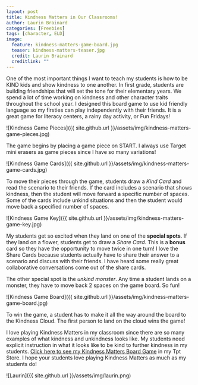 ```yaml
---
layout: post
title: Kindness Matters in Our Classrooms!
author: Laurin Brainard
categories: [Freebies]
tags: [character, ELD]
image:
  feature: kindness-matters-game-board.jpg
  teaser: kindness-matters-teaser.jpg
  credit: Laurin Brainard
  creditlink: ""
---
```

One of the most important things I want to teach my students is how to be KIND kids and show kindness to one another. In first grade, students are building friendships that will set the tone for their elementary years. We spend a lot of time working on kindness and other character traits throughout the school year. I designed this board game to use kid friendly language so my firsties can play independently with their friends. It is a great game for literacy centers, a rainy day activity, or Fun Fridays! 

![Kindness Game Pieces]({{ site.github.url }}/assets/img/kindness-matters-game-pieces.jpg)

The game begins by placing a game piece on START. I always use Target mini erasers as game pieces since I have so many variations! 

![Kindness Game Cards]({{ site.github.url }}/assets/img/kindness-matters-game-cards.jpg)

To move their pieces through the game, students draw a *Kind Card* and read the scenario to their friends. If the card includes a scenario that shows kindness, then the student will move forward a specific number of spaces. Some of the cards include unkind situations and then the student would move back a specified number of spaces. 

![Kindness Game Key]({{ site.github.url }}/assets/img/kindness-matters-game-key.jpg)

My students get so excited when they land on one of the **special spots**. If they land on a flower, students get to draw a *Share Card*. This is a **bonus** card so they have the opportunity to move twice in one turn! I love the Share Cards because students actually have to share their answer to a scenario and discuss with their friends. I have heard some really great collaborative conversations come out of the share cards. 

The other special spot is the *unkind monster*. Any time a student lands on a monster, they have to move back 2 spaces on the game board. So fun! 

![Kindness Game Board]({{ site.github.url }}/assets/img/kindness-matters-game-board.jpg)

To win the game, a student has to make it all the way around the board to the Kindness Cloud. The first person to land on the cloud wins the game! 

I love playing Kindness Matters in my classroom since there are so many examples of what kindness and unkindness looks like. My students need explicit instruction in what it looks like to be kind to further kindness in my students. [Click here to see my Kindness Matters Board Game](http://bit.ly/2BbPT6l) in my Tpt Store. I hope your students love playing Kindness Matters as much as my students do!

![Laurin]({{ site.github.url }}/assets/img/laurin.png)